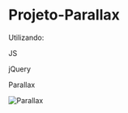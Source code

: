# Projeto-Parallax

Utilizando:

JS

jQuery

Parallax

![Parallax](https://user-images.githubusercontent.com/82901722/139522677-e7319426-157c-43bd-b7af-883bc811502f.gif)


